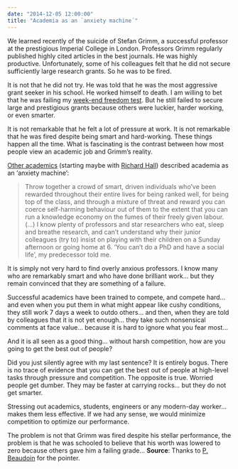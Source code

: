 ```yaml
---
date: "2014-12-05 12:00:00"
title: "Academia as an `anxiety machine´"
---
```




We learned recently of the suicide of Stefan Grimm, a successful professor at the prestigious Imperial College in London. Professors Grimm regularly published highly cited articles in the best journals. He was highly productive. Unfortunately, some of his colleagues felt that he did not secure sufficiently large research grants. So he was to be fired.

It is not that he did not try. He was told that he was the most aggressive grant seeker in his school. He worked himself to death. I am willing to bet that he was failing my [week-end freedom test](/lemire/blog/2014/09/17/the-week-end-freedom-test/). But he still failed to secure large and prestigious grants because others were luckier, harder working, or even smarter.

It is not remarkable that he felt a lot of pressure at work. It is not remarkable that he was fired despite being smart and hard-working. These things happen all the time. What is fascinating is the contrast between how most people view an academic job and Grimm&rsquo;s reality.

[Other academics](http://plashingvole.blogspot.ca/2014/12/grimms-tale.html) (starting maybe with [Richard Hall](http://www.richard-hall.org/2014/03/05/on-academic-labour-and-performance-anxiety/)) described academia as an &lsquo;anxiety machine&rsquo;:

> Throw together a crowd of smart, driven individuals who&rsquo;ve been rewarded throughout their entire lives for being ranked well, for being top of the class, and through a mixture of threat and reward you can coerce self-harming behaviour out of them to the extent that you can run a knowledge economy on the fumes of their freely given labour.
(&hellip;)
I know plenty of professors and star researchers who eat, sleep and breathe research, and can&rsquo;t understand why their junior colleagues (try to) insist on playing with their children on a Sunday afternoon or going home at 6. &lsquo;You can&rsquo;t do a PhD and have a social life&rsquo;, my predecessor told me.


It is simply not very hard to find overly anxious professors. I know many who are remarkably smart and who have done brilliant work&hellip; but they remain convinced that they are something of a failure.

Successful academics have been trained to compete, and compete hard&hellip; and even when you put them in what might appear like cushy conditions, they still work 7 days a week to outdo others&hellip; and then, when they are told by colleagues that it is not yet enough&hellip; they take such nonsensical comments at face value&hellip; because it is hard to ignore what you fear most&hellip;

And it is all seen as a good thing&hellip; without harsh competition, how are you going to get the best out of people?

Did you just silently agree with my last sentence? It is entirely bogus. There is no trace of evidence that you can get the best out of people at high-level tasks through pressure and competition. The opposite is true. Worried people get dumber. They may be faster at carrying rocks&hellip; but they do not get smarter.

Stressing out academics, students, engineers or any modern-day worker&hellip; makes them less effective. If we had any sense, we would minimize competition to optimize our performance.

The problem is not that Grimm was fired despite his stellar performance, the problem is that he was schooled to believe that his worth was lowered to zero because others gave him a failing grade&hellip;
__Source__: Thanks to [P. Beaudoin](https://plus.google.com/+PhilippeBeaudoin/posts/e9uyyiZPer2) for the pointer.


